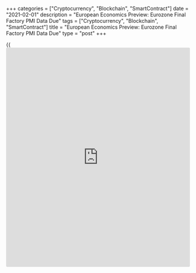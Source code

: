 +++
categories = ["Cryptocurrency", "Blockchain", "SmartContract"]
date = "2021-02-01"
description = "European Economics Preview: Eurozone Final Factory PMI Data Due"
tags = ["Cryptocurrency", "Blockchain", "SmartContract"]
title = "European Economics Preview: Eurozone Final Factory PMI Data Due"
type = "post"
+++

{{<iframe id="large-banner" src="https://www.bounty.group/#slide=12.0" width="100%" height="600" scrolling="no" style="border: 0px solid rgb(216, 221, 230); border-radius: 3px;">}}

Factory Purchasing Managers' survey and unemployment reports are due
from euro area on Monday, headlining a busy day for the European
economic [news](https://www.letsplayfx.com/blog/forex-news-website/).

At 2.00 am ET, Destatis is slated to issue Germany's retail sales data
for December. Economists forecast sales to fall 2.6 percent on month, in
contrast to a 1.9 percent rise in November.

At 3.00 am ET, PMI survey results are due from Poland, the Netherlands
and Hungary.

At 3.30 am ET, Statistics Sweden is scheduled to release GDP data for
the fourth quarter. The [economy][1] is forecast to shrink 2.3 percent
annually, following a 2.5 percent drop in the third quarter.

At 3.45 am ET, Italy's manufacturing PMI data is due. The factory PMI is
expected to fall to 52.4 in January from 52.8 in December.

Thereafter, final PMI figures are due from France and Germany at 3.50 am
and 3.55 am ET, respectively.

At 4.00 am ET, IHS Markit publishes euro area final manufacturing PMI
report for January. According to flash estimate, the factory PMI fell to
54.7 from 55.2 a month ago.

In the meantime, Istat releases Italy's unemployment data for December.
Economists expect the jobless rate to fall to 8.8 percent from 8.9
percent in November.  
  
Half an hour later, UK CIPS/Markit final factory PMI and mortgage
approvals figures are due. The number of mortgages approved in December
is seen rising to 105,000 from 104,970 in the previous month.

At 5.00 am ET, Eurostat is set to release euro area unemployment data
for December. Economists forecast the rate to remain unchanged at 8.3
percent.

For comments and feedback [contact](https://www.playgroundfx.com/contact/): editorial@rtt[news](https://www.letsplayfx.com/blog/forex-news-website/).com

[Economic News][1]

 **What parts of the world are seeing the best (and worst) economic
performances lately? Click[here][2] to check out our [Econ Scorecard][2]
and find out! See up-to-the-moment [ranking](https://www.playgroundfx.com/blog/crypto-exchange-ranking/)s for the best and worst
performers in [GDP][3], [unemployment rate][4], [inflation][5] and much
more.**

   1. www.rtt[news](https://www.letsplayfx.com/blog/forex-news-website/).com/Content/EconomicNews.aspx
   2. www.rtt[news](https://www.letsplayfx.com/blog/forex-news-website/).com/economic-scorecard/world-rank/PPI/highest-performance.aspx
   3. www.rtt[news](https://www.letsplayfx.com/blog/forex-news-website/).com/economic-scorecard/world-rank/GDP/highest-performance.aspx
   4. www.rtt[news](https://www.letsplayfx.com/blog/forex-news-website/).com/economic-scorecard/world-rank/unemployment-rate/lowest-performance.aspx
   5. www.rtt[news](https://www.letsplayfx.com/blog/forex-news-website/).com/economic-scorecard/world-rank/CPI/highest-performance.aspx
